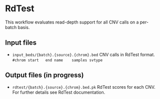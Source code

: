 # RdTest

This workflow evaluates read-depth support for all CNV calls on a per-batch
basis.

## Input files

* `input_beds/{batch}.{source}.{chrom}.bed`
    CNV calls in RdTest format.  
    `#chrom	start	end	name	samples	svtype`

## Output files (in progress)

* `rdtest/{batch}.{source}.{chrom}.bed.pk`
    RdTest scores for each CNV. For further details see RdTest documentation.
